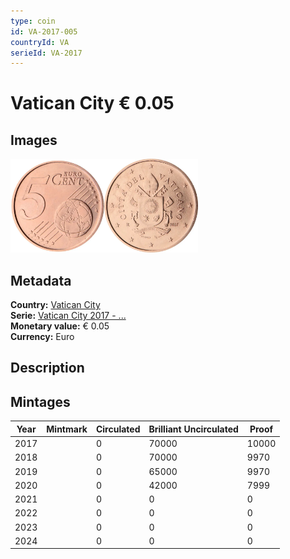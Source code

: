 ```yaml
---
type: coin
id: VA-2017-005
countryId: VA
serieId: VA-2017
---
```


# Vatican City € 0.05

## Images

<img src="../../../Images/common-2007-005.webp" height="150" alt="Front image"><img src="Images/vatican city-2017-005.webp" height="150" alt="Back image">

## Metadata

**Country:** [Vatican City](../index.md)\
**Serie:** [Vatican City 2017 - ...](index.md)\
**Monetary value:** € 0.05\
**Currency:** Euro

## Description


## Mintages

| Year | Mintmark | Circulated | Brilliant Uncirculated | Proof |
| ---- | -------- | ---------- | ---------------------- | ----- |
| 2017 |  | 0| 70000 | 10000 |
| 2018 |  | 0| 70000 | 9970 |
| 2019 |  | 0| 65000 | 9970 |
| 2020 |  | 0| 42000 | 7999 |
| 2021 |  | 0 | 0 | 0 |
| 2022 |  | 0 | 0 | 0 |
| 2023 |  | 0 | 0 | 0 |
| 2024 |  | 0 | 0 | 0 |
